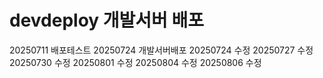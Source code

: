 # devdeploy 개발서버 배포

20250711 배포테스트
20250724 개발서버배포
20250724 수정
20250727 수정
20250730 수정
20250801 수정
20250804 수정
20250806 수정



